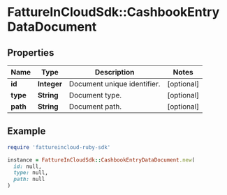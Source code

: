 # FattureInCloudSdk::CashbookEntryDataDocument

## Properties

| Name | Type | Description | Notes |
| ---- | ---- | ----------- | ----- |
| **id** | **Integer** | Document unique identifier. | [optional] |
| **type** | **String** | Document type. | [optional] |
| **path** | **String** | Document path. | [optional] |

## Example

```ruby
require 'fattureincloud-ruby-sdk'

instance = FattureInCloudSdk::CashbookEntryDataDocument.new(
  id: null,
  type: null,
  path: null
)
```

